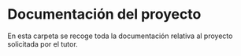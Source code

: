 # Documentación del proyecto

En esta carpeta se recoge toda la documentación relativa al proyecto solicitada por el tutor.